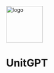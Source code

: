 <img src="https://github.com/0handersson0/UnitGPT/assets/72985598/c74ced2c-9c98-4f1d-aa1f-492c898dbddb" alt="logo" width="100"/>

# UnitGPT
